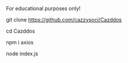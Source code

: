  For educational purposes only!


 git clone https://github.com/cazzysoci/Cazddos

 cd Cazddos

 npm i axios
 
 node index.js

